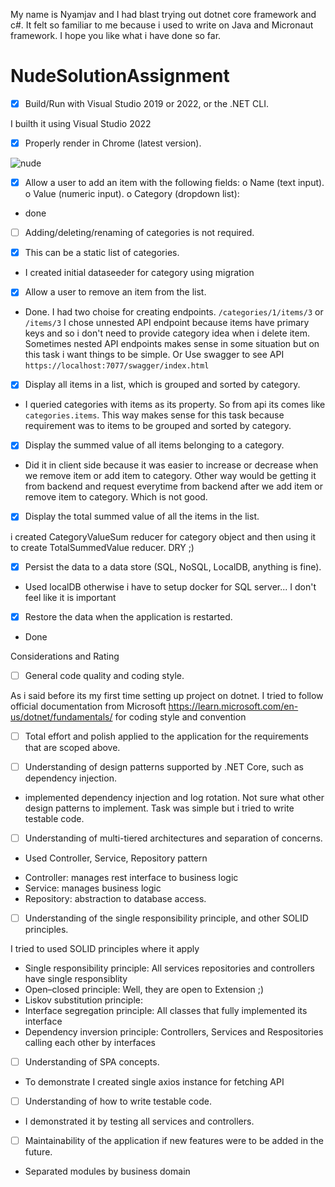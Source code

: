 My name is Nyamjav and I had blast trying out dotnet core framework and c#. 
It felt so familiar to me because i used to write on Java and Micronaut framework. I hope you like what i have done so far.


# NudeSolutionAssignment
- [x] Build/Run with Visual Studio 2019 or 2022, or the .NET CLI.

I builth it using Visual Studio 2022
- [x] Properly render in Chrome (latest version).

![nude](https://user-images.githubusercontent.com/1495713/231646429-9665254c-2625-4388-8fc1-838fc8ae0c23.png)
- [x] Allow a user to add an item with the following fields:
  o Name (text input).
  o Value (numeric input).
  o Category (dropdown list):

- done
- [ ] Adding/deleting/renaming of categories is not required.

- [x] This can be a static list of categories.

- I created initial dataseeder for category using migration
- [x] Allow a user to remove an item from the list.

- Done. I had two choise for creating endpoints. `/categories/1/items/3` or `/items/3` 
I chose unnested API endpoint because items have primary keys and so i don't need to provide category idea when i delete item.
Sometimes nested API endpoints makes sense in some situation but on this task i want things to be simple.
  Or 
 Use swagger to see API
`https://localhost:7077/swagger/index.html`
- [x] Display all items in a list, which is grouped and sorted by category.

- I queried categories with items as its property. So from api its comes like `categories.items`. This way makes sense for this task because requirement was to items to be grouped and sorted by category.

- [x] Display the summed value of all items belonging to a category.

- Did it in client side because it was easier to increase or decrease when we remove item or add item to category.
Other way would be getting it from backend and request everytime from backend after we add item or remove item to category. Which is not good.

- [x] Display the total summed value of all the items in the list.

i created CategoryValueSum reducer for category object and then using it to create TotalSummedValue reducer. DRY ;) 
- [x] Persist the data to a data store (SQL, NoSQL, LocalDB, anything is fine).

- Used localDB otherwise i have to setup docker for SQL server... I don't feel like it is important

- [x] Restore the data when the application is restarted.

- Done



Considerations and Rating

- [ ] General code quality and coding style.

As i said before its my first time setting up project on dotnet. I tried to follow official documentation from Microsoft https://learn.microsoft.com/en-us/dotnet/fundamentals/ for coding style and convention

- [ ] Total effort and polish applied to the application for the requirements that are scoped above.

- [ ] Understanding of design patterns supported by .NET Core, such as dependency injection.

- implemented dependency injection and log rotation. Not sure what other design patterns to implement. Task was simple but i tried to write testable code.

- [ ] Understanding of multi-tiered architectures and separation of concerns.

- Used Controller, Service, Repository pattern

* Controller: manages rest interface to business logic
* Service: manages business logic
* Repository: abstraction to database access.

- [ ] Understanding of the single responsibility principle, and other SOLID principles.

I tried to used SOLID principles where it apply 

- Single responsibility principle: All services repositories and controllers have single responsiblity
- Open–closed principle: Well, they are open to Extension ;)
- Liskov substitution principle: 
- Interface segregation principle: All classes that fully implemented its interface 
- Dependency inversion principle: Controllers, Services and Respositories calling each other by interfaces

- [ ] Understanding of SPA concepts.
- To demonstrate I created single axios instance for fetching API 

- [ ] Understanding of how to write testable code.

- I demonstrated it by testing all services and controllers.
 
- [ ] Maintainability of the application if new features were to be added in the future.

- Separated modules by business domain
